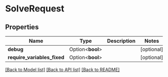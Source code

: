 # SolveRequest

## Properties

Name | Type | Description | Notes
------------ | ------------- | ------------- | -------------
**debug** | Option<**bool**> |  | [optional]
**require_variables_fixed** | Option<**bool**> |  | [optional]

[[Back to Model list]](../README.md#documentation-for-models) [[Back to API list]](../README.md#documentation-for-api-endpoints) [[Back to README]](../README.md)


